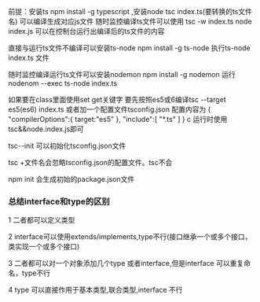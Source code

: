 前提：安装ts npm  install -g typescript ,安装node
tsc index.ts(要转换的ts文件名) 可以编译生成对应js文件
随时监控编译ts文件可以使用 tsc -w index.ts
node index.js 可以在控制台运行出编译后的ts文件的内容

直接与运行ts文件不编译可以安装ts-node npm install -g ts-node
执行ts-node index.ts 文件

随时监控编译运行ts文件可以安装nodemon npm install -g nodemon
运行 nodenom --exec ts-node index.ts

如果要在class里面使用set get关键字 要先按照es5或6编译tsc --target es5(es6) index.ts
或者加一个配置文件tsconfig.json
配置内容为
{
    "compilerOptions":{
        target:"es5"
    },
    "include":[
        "*.ts"
    ]
}
c
运行时使用tsc&&node.index.js即可


tsc--init 可以初始化tsconfig.json文件

tsc +文件名会忽略tsconfig.json的配置文件。tsc不会

npm init 会生成初始的package.json文件





<h3>总结interface和type的区别</h3>

<p>1 二者都可以定义类型<p>

<p>2 interface可以使用extends/implements,type不行(接口继承一个或多个接口，类实现一个或多个接口)</p>

<script>
interface Car{
    name：string
}
interface Bike{
    mile:string 
}
interface DZ extends Car,Bike{

}
class BT implements Car,Bike{

}

</script>

<p>3 二者都可以对一个对象添加几个type 或者interface,但是interface 可以重复命名，type不行</p>

<script>
type P = {
    name:string,
    print():void,
}
type Car  = {
    mile:string
}
interface DZ{
    age:number
}
interface bike{

}
interface DZ{
    age1:number
}
let o:P&Car&DZ&bike={
    name:'1',
    mile:'111',
    print:function(){

    },
    age:1,
    age1:1
}
</script>

<p>4 type 可以直接作用于基本类型,联合类型,interface 不行</p>

<script>
type Name = string; // 基本类型
type NameResolver = () => string; // 函数
type NameOrResolver = Name | NameResolver; // 联合类型（在interface中其实就是接口继承接口来实现）

function getName(n: NameOrResolver): Name {
    if (typeof n === 'string') {//为string时
        return n;
    } else {//为函数时
        return n();
    }
}
</script>